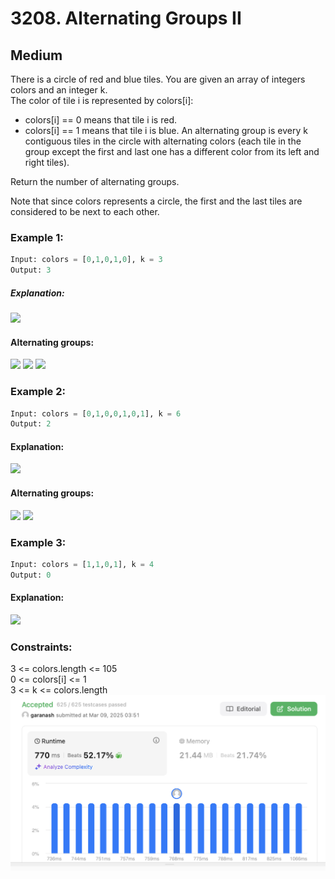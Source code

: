 # 3208. Alternating Groups II
## Medium

There is a circle of red and blue tiles. You are given an array of integers colors and an integer k.  
The color of tile i is represented by colors[i]:

* colors[i] == 0 means that tile i is red.
* colors[i] == 1 means that tile i is blue.
An alternating group is every k contiguous tiles in the circle with alternating colors (each tile in the group except the first and last one has a different color from its left and right tiles).

Return the number of alternating groups.

Note that since colors represents a circle, the first and the last tiles are considered to be next to each other.


### Example 1:
```python
Input: colors = [0,1,0,1,0], k = 3
Output: 3
```
##### Explanation:  
<img src='https://assets.leetcode.com/uploads/2024/06/19/screenshot-2024-05-28-183519.png'>

#### Alternating groups:  
<img src='https://assets.leetcode.com/uploads/2024/05/28/screenshot-2024-05-28-182448.png'>
<img src='https://assets.leetcode.com/uploads/2024/05/28/screenshot-2024-05-28-182844.png'>
<img src='https://assets.leetcode.com/uploads/2024/05/28/screenshot-2024-05-28-183057.png'>



### Example 2:
```python
Input: colors = [0,1,0,0,1,0,1], k = 6
Output: 2
```
#### Explanation:  
<img src='https://assets.leetcode.com/uploads/2024/06/19/screenshot-2024-05-28-183907.png'>

#### Alternating groups:  
<img src='https://assets.leetcode.com/uploads/2024/06/19/screenshot-2024-05-28-184128.png'>
<img src='https://assets.leetcode.com/uploads/2024/06/19/screenshot-2024-05-28-184240.png'>

### Example 3:
```python
Input: colors = [1,1,0,1], k = 4
Output: 0
```
#### Explanation:
<img src="https://assets.leetcode.com/uploads/2024/06/19/screenshot-2024-05-28-184516.png">


 

### Constraints:

3 <= colors.length <= 105  
0 <= colors[i] <= 1  
3 <= k <= colors.length  
![img3208.png](../result_img/img3208.png)